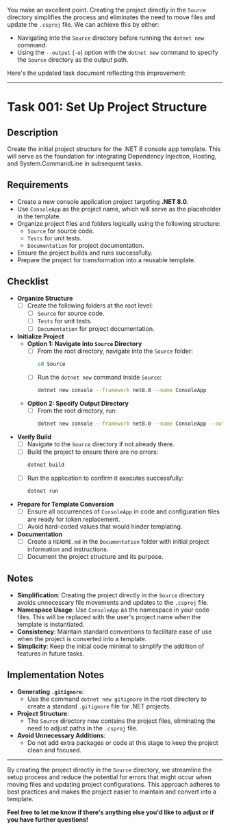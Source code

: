 You make an excellent point. Creating the project directly in the `Source` directory simplifies the process and eliminates the need to move files and update the `.csproj` file. We can achieve this by either:

- Navigating into the `Source` directory before running the `dotnet new` command.
- Using the `--output` (`-o`) option with the `dotnet new` command to specify the `Source` directory as the output path.

Here's the updated task document reflecting this improvement:

---

# Task 001: Set Up Project Structure

## Description

Create the initial project structure for the .NET 8 console app template. This will serve as the foundation for integrating Dependency Injection, Hosting, and System.CommandLine in subsequent tasks.

## Requirements

- Create a new console application project targeting **.NET 8.0**.
- Use `ConsoleApp` as the project name, which will serve as the placeholder in the template.
- Organize project files and folders logically using the following structure:
  - `Source` for source code.
  - `Tests` for unit tests.
  - `Documentation` for project documentation.
- Ensure the project builds and runs successfully.
- Prepare the project for transformation into a reusable template.

## Checklist

- **Organize Structure**
  - [ ] Create the following folders at the root level:
    - [ ] `Source` for source code.
    - [ ] `Tests` for unit tests.
    - [ ] `Documentation` for project documentation.
- **Initialize Project**
  - **Option 1: Navigate into `Source` Directory**
    - [ ] From the root directory, navigate into the `Source` folder:
      ```bash
      cd Source
      ```
    - [ ] Run the `dotnet new` command inside `Source`:
      ```bash
      dotnet new console --framework net8.0 --name ConsoleApp
      ```
  - **Option 2: Specify Output Directory**
    - [ ] From the root directory, run:
      ```bash
      dotnet new console --framework net8.0 --name ConsoleApp --output Source
      ```
- **Verify Build**
  - [ ] Navigate to the `Source` directory if not already there.
  - [ ] Build the project to ensure there are no errors:
    ```bash
    dotnet build
    ```
  - [ ] Run the application to confirm it executes successfully:
    ```bash
    dotnet run
    ```
- **Prepare for Template Conversion**
  - [ ] Ensure all occurrences of `ConsoleApp` in code and configuration files are ready for token replacement.
  - [ ] Avoid hard-coded values that would hinder templating.
- **Documentation**
  - [ ] Create a `README.md` in the `Documentation` folder with initial project information and instructions.
  - [ ] Document the project structure and its purpose.

## Notes

- **Simplification**: Creating the project directly in the `Source` directory avoids unnecessary file movements and updates to the `.csproj` file.
- **Namespace Usage**: Use `ConsoleApp` as the namespace in your code files. This will be replaced with the user's project name when the template is instantiated.
- **Consistency**: Maintain standard conventions to facilitate ease of use when the project is converted into a template.
- **Simplicity**: Keep the initial code minimal to simplify the addition of features in future tasks.

## Implementation Notes

- **Generating `.gitignore`**:
  - Use the command `dotnet new gitignore` in the root directory to create a standard `.gitignore` file for .NET projects.
- **Project Structure**:
  - The `Source` directory now contains the project files, eliminating the need to adjust paths in the `.csproj` file.
- **Avoid Unnecessary Additions**:
  - Do not add extra packages or code at this stage to keep the project clean and focused.

---

By creating the project directly in the `Source` directory, we streamline the setup process and reduce the potential for errors that might occur when moving files and updating project configurations. This approach adheres to best practices and makes the project easier to maintain and convert into a template.

**Feel free to let me know if there's anything else you'd like to adjust or if you have further questions!**